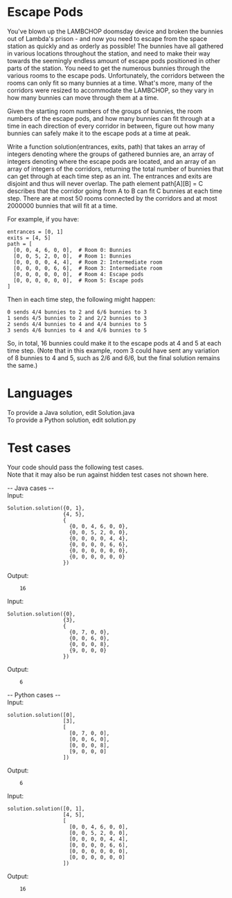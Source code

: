 Escape Pods
===========

You've blown up the LAMBCHOP doomsday device and broken the bunnies out of Lambda's prison - and now you need to escape from the space station as quickly and as orderly as possible! The bunnies have all gathered in various locations throughout the station, and need to make their way towards the seemingly endless amount of escape pods positioned in other parts of the station. You need to get the numerous bunnies through the various rooms to the escape pods. Unfortunately, the corridors between the rooms can only fit so many bunnies at a time. What's more, many of the corridors were resized to accommodate the LAMBCHOP, so they vary in how many bunnies can move through them at a time.  
  
Given the starting room numbers of the groups of bunnies, the room numbers of the escape pods, and how many bunnies can fit through at a time in each direction of every corridor in between, figure out how many bunnies can safely make it to the escape pods at a time at peak.  
  
Write a function solution(entrances, exits, path) that takes an array of integers denoting where the groups of gathered bunnies are, an array of integers denoting where the escape pods are located, and an array of an array of integers of the corridors, returning the total number of bunnies that can get through at each time step as an int. The entrances and exits are disjoint and thus will never overlap. The path element path[A][B] = C describes that the corridor going from A to B can fit C bunnies at each time step.  There are at most 50 rooms connected by the corridors and at most 2000000 bunnies that will fit at a time.  
  
For example, if you have:  
```
entrances = [0, 1]  
exits = [4, 5]  
path = [  
  [0, 0, 4, 6, 0, 0],  # Room 0: Bunnies  
  [0, 0, 5, 2, 0, 0],  # Room 1: Bunnies  
  [0, 0, 0, 0, 4, 4],  # Room 2: Intermediate room  
  [0, 0, 0, 0, 6, 6],  # Room 3: Intermediate room  
  [0, 0, 0, 0, 0, 0],  # Room 4: Escape pods  
  [0, 0, 0, 0, 0, 0],  # Room 5: Escape pods  
]  
```
  
Then in each time step, the following might happen:  
```
0 sends 4/4 bunnies to 2 and 6/6 bunnies to 3  
1 sends 4/5 bunnies to 2 and 2/2 bunnies to 3  
2 sends 4/4 bunnies to 4 and 4/4 bunnies to 5  
3 sends 4/6 bunnies to 4 and 4/6 bunnies to 5  
```

So, in total, 16 bunnies could make it to the escape pods at 4 and 5 at each time step.  (Note that in this example, room 3 could have sent any variation of 8 bunnies to 4 and 5, such as 2/6 and 6/6, but the final solution remains the same.)

Languages
=========
  
To provide a Java solution, edit Solution.java  
To provide a Python solution, edit solution.py  
  
Test cases
==========
Your code should pass the following test cases.  
Note that it may also be run against hidden test cases not shown here.  
  
-- Java cases --  
Input:  
```
Solution.solution({0, 1},
                  {4, 5},
                  {
                    {0, 0, 4, 6, 0, 0},
                    {0, 0, 5, 2, 0, 0},
                    {0, 0, 0, 0, 4, 4},
                    {0, 0, 0, 0, 6, 6},
                    {0, 0, 0, 0, 0, 0},
                    {0, 0, 0, 0, 0, 0}
                  }) 
```
Output:  
```
    16
```
  
Input:  
```
Solution.solution({0},
                  {3},
                  {
                    {0, 7, 0, 0},
                    {0, 0, 6, 0},
                    {0, 0, 0, 8},
                    {9, 0, 0, 0}
                  })  
```
Output:  
```
    6
```
  
-- Python cases --  
Input:  
```
solution.solution([0],
                  [3],
                  [
                    [0, 7, 0, 0],
                    [0, 0, 6, 0],
                    [0, 0, 0, 8],
                    [9, 0, 0, 0]
                  ])  
```
Output:  
```
    6  
```
  
Input:  
```
solution.solution([0, 1],
                  [4, 5],
                  [
                    [0, 0, 4, 6, 0, 0],
                    [0, 0, 5, 2, 0, 0],
                    [0, 0, 0, 0, 4, 4],
                    [0, 0, 0, 0, 6, 6],
                    [0, 0, 0, 0, 0, 0],
                    [0, 0, 0, 0, 0, 0]
                  ])  
```
Output:  
```
    16  
```

